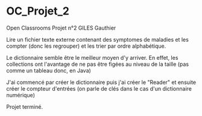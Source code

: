 # OC_Projet_2
Open Classrooms Projet n°2 GILES Gauthier

Lire un fichier texte externe contenant des symptomes de maladies et les compter (donc les regrouper) et les trier par ordre alphabétique.

Le dictionnaire semble être le meilleur moyen d'y arriver. En effet, les collections ont l'avantage de ne pas être figées au niveau de la taille (pas comme un tableau donc, en Java)

J'ai commencé par créer le dictionnaire puis j'ai créer le "Reader" et ensuite créer le compteur d'entrées (on parle de clés dans le cas d'un dictionnaire numérique)

Projet terminé.
		
